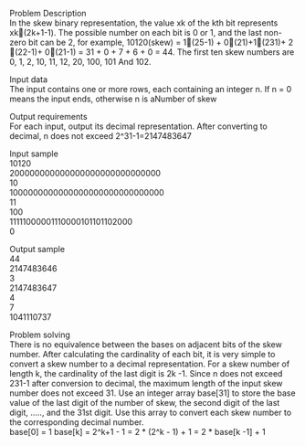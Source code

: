 Problem Description  
In the skew binary representation, the value xk of the kth bit represents xk(2k+1-1). The possible number on each bit is 0 or 1, and the last non-zero bit can be 2, for example, 10120(skew) = 1(25-1) + 0(21)+1(231)+ 2 (22-1)+ 0(21-1) = 31 + 0 + 7 + 6 + 0 = 44. The first ten skew numbers are 0, 1, 2, 10, 11, 12, 20, 100, 101 And 102.  
  
Input data  
The input contains one or more rows, each containing an integer n. If n = 0 means the input ends, otherwise n is aNumber of skew  
  
Output requirements  
For each input, output its decimal representation. After converting to decimal, n does not exceed 2^31-1=2147483647
  
Input sample  
10120  
200000000000000000000000000000  
10  
1000000000000000000000000000000  
11  
100  
11111000001110000101101102000  
0  

Output sample  
44  
2147483646  
3  
2147483647  
4  
7  
1041110737  

Problem solving  
There is no equivalence between the bases on adjacent bits of the skew number. After calculating the cardinality of each bit, it is very simple to convert a skew number to a decimal representation. For a skew number of length k, the cardinality of the last digit is 2k
-1. Since n does not exceed 231-1 after conversion to decimal, the maximum length of the input skew number does not exceed 31. Use an integer array base[31] to store the base value of the last digit of the number of skew, the second digit of the last digit, ....., and the 31st digit. Use this array to convert each skew number to the corresponding decimal number.  
base[0] = 1
base[k] = 2^k+1 - 1 = 2 * (2^k - 1) + 1 = 2 * base[k -1] + 1 
